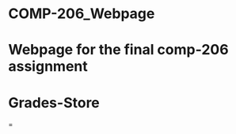 
COMP-206_Webpage
================

Webpage for the final comp-206 assignment
=======
# Grades-Store
=
